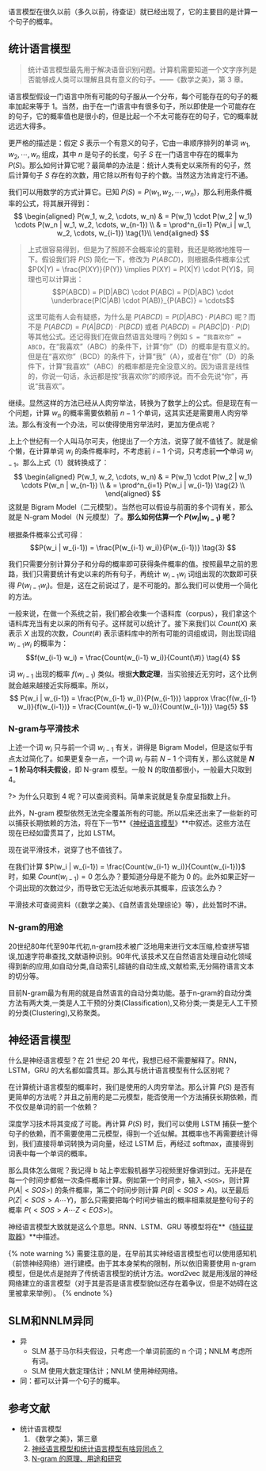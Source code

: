 语言模型在很久以前（多久以前，待查证）就已经出现了，它的主要目的是计算一个句子的概率。

## 统计语言模型
> 统计语言模型最先用于解决语音识别问题。计算机需要知道一个文字序列是否能够成人类可以理解且具有意义的句子。——《数学之美》，第 3 章。

语言模型假设一门语言中所有可能的句子服从一个分布，每个可能存在的句子的概率加起来等于 1。当然，由于在一门语言中有很多句子，所以即使是一个可能存在的句子，它的概率值也是很小的，但是比起一个不太可能存在的句子，它的概率就远远大得多。

更严格的描述是：假定 $S$ 表示一个有意义的句子，它由一串顺序排列的单词 $w_1, w_2, \cdots, w_n$ 组成，其中 $n$ 是句子的长度，句子 $S$ 在一门语言中存在的概率为 $P(S)$。那么如何计算它呢？最简单的办法是：统计人类有史以来所有的句子，然后计算句子 $S$ 存在的次数，用它除以所有句子的个数。当然这方法肯定行不通。

我们可以用数学的方式计算它。已知 $P(S) = P(w_1, w_2, \cdots, w_n)$，那么利用条件概率的公式，将其展开得到：
$$
\begin{aligned}
P(w_1, w_2, \cdots, w_n)
	& = P(w_1) \cdot P(w_2 | w_1) \cdots P(w_n | w_1, w_2, \cdots, w_{n-1}) \\
	& = \prod^n_{i=1} P(w_i | w_1, w_2, \cdots, w_{i-1}) \tag{1}\\
\end{aligned}
$$

> 上式很容易得到，但是为了照顾不会概率论的童鞋，我还是略微地推导一下。假设我们将 $P(S)$ 简化一下，修改为 $P(ABCD)$，则根据条件概率公式 $P(X|Y) = \frac{P(XY)}{P(Y)} \implies P(XY) = P(X|Y) \cdot P(Y)$，同理也可以计算出：
> $$P(ABCD) = P(D|ABC) \cdot P(ABC) = P(D|ABC) \cdot \underbrace{P(C|AB) \cdot P(AB)}_{P(ABC)} = \cdots$$
>
> 这里可能有人会有疑惑，为什么是 $P(ABCD) = P(D|ABC) \cdot P(ABC)$ 呢？而不是 $P(ABCD) = P(A|BCD) \cdot P(BCD)$ 或者 $P(ABCD) = P(ABC|D) \cdot P(D)$ 等其他公式。还记得我们在做自然语言处理吗？例如 `S = “我喜欢你” = ABCD`，在“我喜欢”（ABC）的条件下，计算“你”（D）的概率是有意义的。但是在“喜欢你”（BCD）的条件下，计算“我”（A），或者在“你”（D）的条件下，计算“我喜欢”（ABC）的概率都是完全没意义的。因为语言是线性的，你说一句话，永远都是按“我喜欢你”的顺序说。而不会先说“你”，再说“我喜欢”。

继续。显然这样的方法已经从人肉穷举法，转换为了数学上的公式。但是现在有一个问题，计算 $w_n$ 的概率需要依赖前 $n-1$ 个单词，这其实还是需要用人肉穷举法。那么有没有一个办法，可以使得使用穷举法时，更加方便点呢？

上上个世纪有一个人叫马尔可夫，他提出了一个方法，说穿了就不值钱了。就是偷个懒，在计算单词 $w_i$ 的条件概率时，不考虑前 $i-1$ 个词，只考虑前**一个**单词 $w_{i-1}$。那么上式（1）就转换成了：
$$
\begin{aligned}
P(w_1, w_2, \cdots, w_n)
	& = P(w_1) \cdot P(w_2 | w_1) \cdots P(w_n | w_{n-1}) \\
	& = \prod^n_{i=1} P(w_i | w_{i-1}) \tag{2} \\
\end{aligned}
$$
这就是 Bigram Model（二元模型）。当然也可以假设与前面的多个词有关，那么就是 N-gram Model（N 元模型）了。**那么如何估算一个 $P(w_i | w_{i-1})$ 呢？**

根据条件概率公式可得：
$$P(w_i | w_{i-1}) = \frac{P(w_{i-1} w_i)}{P(w_{i-1})} \tag{3}
$$

我们只需要分别计算分子和分母的概率即可获得条件概率的值。按照最早之前的思路，我们只需要统计有史以来的所有句子，再统计 $w_{i-1} w_i$ 词组出现的次数即可获得 $P(w_{i-1} w_i)$。但是，这在之前说过了，是不可能的。那么我们可以使用一个简化的方法。

一般来说，在做一个系统之前，我们都会收集一个语料库（corpus），我们拿这个语料库充当有史以来的所有句子。这样就可以统计了。接下来我们以 $Count(X)$ 来表示 $X$ 出现的次数，$Count(\#)$ 表示语料库中的所有可能的词组或词，则出现词组 $w_{i-1} w_i$ 的概率为：
$$f(w_{i-1} w_i) = \frac{Count(w_{i-1} w_i)}{Count(\#)} \tag{4}
$$

词 $w_{i-1}$ 出现的概率 $f(w_{i-1})$ 类似。根据**大数定理**，当实验接近无穷时，这个比例就会越来越接近实际概率。所以，
$$
P(w_i | w_{i-1}) = \frac{P(w_{i-1} w_i)}{P(w_{i-1})} \approx \frac{f(w_{i-1} w_i)}{f(w_{i-1})} = \frac{Count(w_{i-1} w_i)}{Count(w_{i-1})} \tag{5}
$$

### N-gram与平滑技术
上述一个词 $w_i$ 只与前一个词 $w_{i-1}$ 有关，讲得是 Bigram Model，但是这似乎有点太过简化了。如果更复杂一点，一个词 $w_i$ 与前 $N-1$ 个词有关，那么这就是 **$N-1$ 阶马尔科夫假设**，即 N-gram 模型。一般 N 的取值都很小，一般最大只取到 4。

?> 为什么只取到 4 呢？可以查阅资料。简单来说就是复杂度呈指数上升。

此外，N-gram 模型依然无法完全覆盖所有的可能。所以后来还出来了一些新的可以捕获长期依赖的方法，将在下一节**《[神经语言模型](#神经语言模型)》**中叙述。这些方法在现在已经如雷贯耳了，比如 LSTM。

现在说平滑技术，说穿了也不值钱了。

在我们计算 $P(w_i | w_{i-1}) = \frac{Count(w_{i-1} w_i)}{Count(w_{i-1})}$ 时，如果 $Count(w_{i-1}) = 0$ 怎么办？要知道分母是不能为 0 的。此外如果正好一个词出现的次数过少，而导致它无法近似地表示其概率，应该怎么办？

平滑技术可查阅资料（《数学之美》、《自然语言处理综论》等），此处暂时不讲。

### N-gram的用途
20世纪80年代至90年代初,n-gram技术被广泛地用来进行文本压缩,检查拼写错误,加速字符串查找,文献语种识别。90年代,该技术又在自然语言处理自动化领域得到新的应用,如自动分类,自动索引,超链的自动生成,文献检索,无分隔符语言文本的切分等。  

目前N-gram最为有用的就是自然语言的自动分类功能。基于n-gram的自动分类方法有两大类,一类是人工干预的分类(Classification),又称分类;一类是无人工干预的分类(Clustering),又称聚类。

## 神经语言模型
什么是神经语言模型？在 21 世纪 20 年代，我想已经不需要解释了。RNN，LSTM，GRU 的大名都如雷贯耳。那么其与统计语言模型有什么区别呢？

在计算统计语言模型的概率时，我们是使用的人肉穷举法。那么计算 $P(S)$ 是否有更简单的方法呢？并且之前用的是二元模型，能否使用一个方法捕获长期依赖，而不仅仅是单词的前一个依赖？

深度学习技术将其变成了可能。再计算 $P(S)$ 时，我们可以使用 LSTM 捕获一整个句子的依赖，而不需要使用二元模型，得到一个近似解。其概率也不再需要统计得到，我们直接将单词转换为词向量，经过 LSTM 后，再经过 softmax，直接得到词表中每一个单词的概率。

那么具体怎么做呢？我记得 b 站上李宏毅机器学习视频里好像讲到过。无非是在每一个时间步都做一次条件概率计算。例如第一个时间步，输入 `<SOS>`，则计算 $P(A|<SOS>)$ 的条件概率，第二个时间步则计算 $P(B|<SOS>A)$。以至最后 $P(Z|<SOS>A \cdots Y)$，那么只需要把每个时间步输出的概率相乘就是整句句子的概率 $P(<SOS>A \cdots Z<EOS>)$。

神经语言模型大致就是这么个意思。RNN、LSTM、GRU 等模型将在**《[特征提取器](特征提取器)》**中描述。

{% note warning %}
需要注意的是，在早前其实神经语言模型也可以使用感知机（前馈神经网络）进行建模。由于其本身架构的限制，所以依旧需要使用 n-gram 模型，但是优点是抛弃了传统语言模型的统计方法。word2vec 就是用浅层的神经网络建立的语言模型（对于其是否是语言模型貌似还存在着争议，但是不妨碍在这里被拿来举例）。
{% endnote %}

## SLM和NNLM异同
- 异
	+ SLM 基于马尔科夫假设，只考虑一个单词前面的 n 个词；NNLM 考虑所有词。
	+ SLM 使用大数定理估计；NNLM 使用神经网络。
- 同：都可以计算一个句子的概率。

## 参考文献
- 统计语言模型
	1. 《数学之美》，第三章
	2. [神经语言模型和统计语言模型有啥异同点？](https://www.zhihu.com/question/29456588)
	3. [N-gram 的原理、用途和研究](http://blog.sciencenet.cn/blog-713101-797384.html)